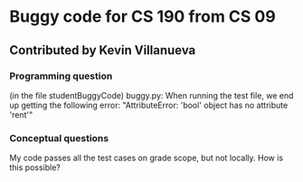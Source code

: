 # Buggy code for CS 190 from CS 09

## Contributed by Kevin Villanueva

### Programming question

(in the file studentBuggyCode)
buggy.py: When running the test file, we end up getting the following error: "AttributeError: 'bool' object has no attribute 'rent'"

### Conceptual questions

My code passes all the test cases on grade scope, but not locally. How is this possible?



